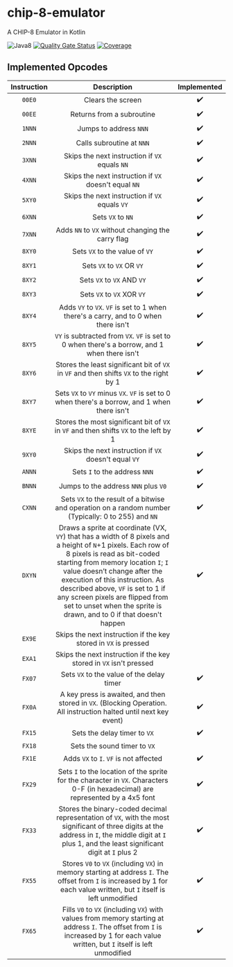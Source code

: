 # chip-8-emulator
A CHIP-8 Emulator in Kotlin

![Java8](https://github.com/lpicanco/chip-8-emulator/workflows/Java8/badge.svg?branch=master)
[![Quality Gate Status](https://sonarcloud.io/api/project_badges/measure?project=lpicanco-chip-8-emulator&metric=alert_status)](https://sonarcloud.io/dashboard?id=lpicanco-chip-8-emulator)
[![Coverage](https://sonarcloud.io/api/project_badges/measure?project=lpicanco-chip-8-emulator&metric=coverage)](https://sonarcloud.io/dashboard?id=lpicanco-chip-8-emulator)

## Implemented Opcodes
| Instruction | Description |Implemented|
|:-----------:|:-----------:|:---------:|
|   `00E0`    | Clears the screen | :heavy_check_mark: |
|   `00EE`    | Returns from a subroutine | :heavy_check_mark: |
|   `1NNN`    | Jumps to address `NNN` | :heavy_check_mark: |
|   `2NNN`    | Calls subroutine at `NNN` | :heavy_check_mark: |
|   `3XNN`    | Skips the next instruction if `VX` equals `NN` | :heavy_check_mark: |
|   `4XNN`    | Skips the next instruction if `VX` doesn't equal `NN` | :heavy_check_mark: |
|   `5XY0`    | Skips the next instruction if `VX` equals `VY` | :heavy_check_mark: |
|   `6XNN`    | Sets `VX` to `NN` | :heavy_check_mark: |
|   `7XNN`    | Adds `NN` to `VX` without changing the carry flag | :heavy_check_mark: |
|   `8XY0`    | Sets `VX` to the value of `VY` | :heavy_check_mark: |
|   `8XY1`    | Sets `VX` to `VX` OR `VY` | :heavy_check_mark: |
|   `8XY2`    | Sets `VX` to `VX` AND `VY` | :heavy_check_mark: |
|   `8XY3`    | Sets `VX` to `VX` XOR `VY` | :heavy_check_mark: |
|   `8XY4`    | Adds `VY` to `VX`. `VF` is set to 1 when there's a carry, and to 0 when there isn't | :heavy_check_mark: |
|   `8XY5`    | `VY` is subtracted from `VX`. `VF` is set to 0 when there's a borrow, and 1 when there isn't | :heavy_check_mark: |
|   `8XY6`    | Stores the least significant bit of `VX` in `VF` and then shifts `VX` to the right by 1 | :heavy_check_mark: |
|   `8XY7`    | Sets `VX` to `VY` minus `VX`. `VF` is set to 0 when there's a borrow, and 1 when there isn't | :heavy_check_mark: |
|   `8XYE`    | Stores the most significant bit of `VX` in `VF` and then shifts `VX` to the left by 1 | :heavy_check_mark: |
|   `9XY0`    | Skips the next instruction if `VX` doesn't equal `VY` | :heavy_check_mark: |
|   `ANNN`    | Sets `I` to the address `NNN` | :heavy_check_mark: |
|   `BNNN`    | Jumps to the address `NNN` plus `V0` | :heavy_check_mark: |
|   `CXNN`    | Sets `VX` to the result of a bitwise and operation on a random number (Typically: 0 to 255) and `NN` | :heavy_check_mark: |
|   `DXYN`    | Draws a sprite at coordinate (VX, `VY`) that has a width of 8 pixels and a height of `N`+1 pixels. Each row of 8 pixels is read as bit-coded starting from memory location `I`; `I` value doesn’t change after the execution of this instruction. As described above, `VF` is set to 1 if any screen pixels are flipped from set to unset when the sprite is drawn, and to 0 if that doesn't happen | :heavy_check_mark: |
|   `EX9E`    | Skips the next instruction if the key stored in `VX` is pressed |
|   `EXA1`    | Skips the next instruction if the key stored in `VX` isn't pressed |
|   `FX07`    | Sets `VX` to the value of the delay timer | :heavy_check_mark: |
|   `FX0A`    | A key press is awaited, and then stored in `VX`. (Blocking Operation. All instruction halted until next key event) | :heavy_check_mark: |
|   `FX15`    | Sets the delay timer to `VX` | :heavy_check_mark: |
|   `FX18`    | Sets the sound timer to `VX` |
|   `FX1E`    | Adds `VX` to `I`. `VF` is not affected | :heavy_check_mark: |
|   `FX29`    | Sets `I` to the location of the sprite for the character in `VX`. Characters 0-F (in hexadecimal) are represented by a 4x5 font | :heavy_check_mark: |
|   `FX33`    | Stores the binary-coded decimal representation of `VX`, with the most significant of three digits at the address in `I`, the middle digit at `I` plus 1, and the least significant digit at `I` plus 2 | :heavy_check_mark: |
|   `FX55`    | Stores `V0` to `VX` (including `VX`) in memory starting at address `I`. The offset from `I` is increased by 1 for each value written, but `I` itself is left unmodified | :heavy_check_mark: |
|   `FX65`    | Fills `V0` to `VX` (including `VX`) with values from memory starting at address `I`. The offset from `I` is increased by 1 for each value written, but `I` itself is left unmodified | :heavy_check_mark: |
